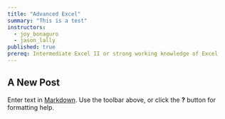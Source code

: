 ```yaml
---
title: "Advanced Excel"
summary: "This is a test"
instructors:
  - joy_bonaguro
  - jason_lally
published: true
prereq: Intermediate Excel II or strong working knowledge of Excel
---
```


## A New Post

Enter text in [Markdown](http://daringfireball.net/projects/markdown/). Use the toolbar above, or click the **?** button for formatting help.
